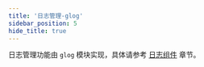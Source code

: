 ```yaml
---
title: '日志管理-glog'
sidebar_position: 5
hide_title: true
---
```


日志管理功能由 `glog` 模块实现，具体请参考 [日志组件](../../2-核心组件/4-日志组件/4-日志组件.md) 章节。